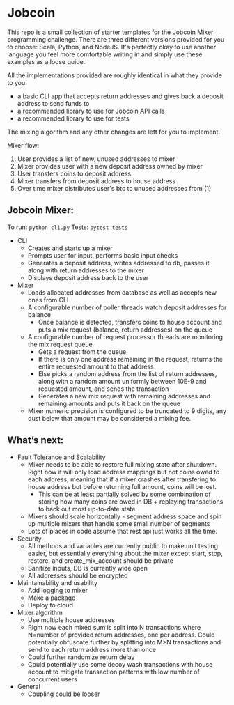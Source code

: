 # Jobcoin

This repo is a small collection of starter templates for the Jobcoin Mixer programming challenge. There are three different versions provided for you to choose: Scala, Python, and NodeJS. It's perfectly okay to use another language you feel more comfortable writing in and simply use these examples as a loose guide.

All the implementations provided are roughly identical in what they provide to you:
 * a basic CLI app that accepts return addresses and gives back a deposit address to send funds to
 * a recommended library to use for Jobcoin API calls
 * a recommended library to use for tests
 
The mixing algorithm and any other changes are left for you to implement.

Mixer flow:
1. User provides a list of new, unused addresses to mixer
2. Mixer provides user with a new deposit address owned by mixer
3. User transfers coins to deposit address
4. Mixer transfers from deposit address to house address
5. Over time mixer distributes user's btc to unused addresses from (1)

## Jobcoin Mixer:

To run: `python cli.py`
Tests: `pytest tests`
* CLI
    * Creates and starts up a mixer
    * Prompts user for input, performs basic input checks
    * Generates a deposit address, writes addressed to db, passes it along with return addresses to the mixer
    * Displays deposit address back to the user
* Mixer
	* Loads allocated addresses from database as well as accepts new ones from CLI
    * A configurable number of poller threads watch deposit addresses for balance
        * Once balance is detected, transfers coins to house account and puts a mix request (balance, return addresses) on the queue
    * A configurable number of request processor threads are monitoring the mix request queue
        * Gets a request from the queue
        * If there is only one address remaining in the request, returns the entire requested amount to that address
        * Else picks a random address from the list of return addresses, along with a random amount uniformly between 10E-9 and requested amount, and sends the transaction
        * Generates a new mix request with remaining addresses and remaining amounts and puts it back on the queue
    * Mixer numeric precision is configured to be truncated to 9 digits, any dust below that amount may be considered a mixing fee.

## What’s next:
* Fault Tolerance and Scalability
    * Mixer needs to be able to restore full mixing state after shutdown. Right now it will only load address mappings but not coins owed to each address, meaning that if a mixer crashes after transfering to house address but before returning full amount, coins will be lost. 
    	* This can be at least partially solved by some combination of storing how many coins are owed in DB + replaying transactions to back out most up-to-date state.
    * Mixers should scale horizontally - segment address space and spin up multiple mixers that handle some small number of segments
    * Lots of places in code assume that rest api just works all the time.
* Security
    * All methods and variables are currently public to make unit testing easier, but essentially everything about the mixer except start, stop, restore, and create_mix_account should be private
    * Sanitize inputs, DB is currently wide open
    * All addresses should be encrypted
* Maintainability and usability
    * Add logging to mixer
    * Make a package
    * Deploy to cloud
* Mixer algorithm
	* Use multiple house addresses
    * Right now each mixed sum is split into N transactions where N=number of provided return addresses, one per address. Could potentially obfuscate further by splitting into M>N transactions and send to each return address more than once
    * Could further randomize return delay
    * Could potentially use some decoy wash transactions with house account to mitigate transaction patterns with low number of concurrent users
* General
    * Coupling could be looser

